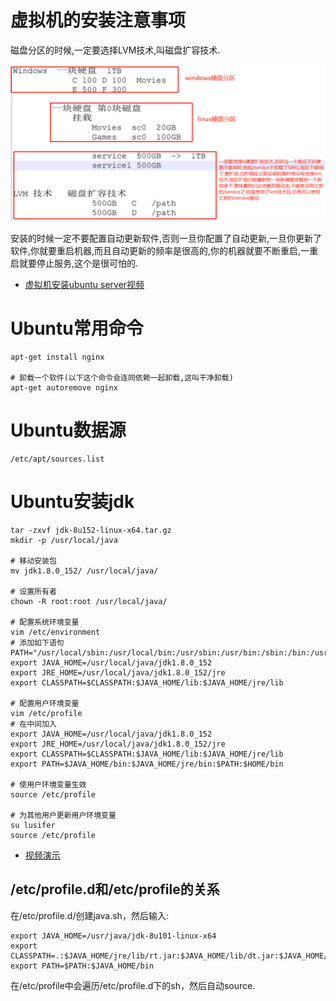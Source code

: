 # 虚拟机的安装注意事项

磁盘分区的时候,一定要选择LVM技术,叫磁盘扩容技术.

![](LVM硬盘扩容技术.png)

安装的时候一定不要配置自动更新软件,否则一旦你配置了自动更新,一旦你更新了软件,你就要重启机器,而且自动更新的频率是很高的,你的机器就要不断重启,一重启就要停止服务,这个是很可怕的.

- [虚拟机安装ubuntu server视频](https://www.bilibili.com/video/av29384041/?p=9)

# Ubuntu常用命令

```shell script
apt-get install nginx

# 卸载一个软件(以下这个命令会连同依赖一起卸载,这叫干净卸载)
apt-get autoremove nginx
```

# Ubuntu数据源

	/etc/apt/sources.list

# Ubuntu安装jdk

```shell script
tar -zxvf jdk-8u152-linux-x64.tar.gz
mkdir -p /usr/local/java

# 移动安装包
mv jdk1.8.0_152/ /usr/local/java/

# 设置所有者
chown -R root:root /usr/local/java/

# 配置系统环境变量
vim /etc/environment
# 添加如下语句
PATH="/usr/local/sbin:/usr/local/bin:/usr/sbin:/usr/bin:/sbin:/bin:/usr/games:/usr/local/games"
export JAVA_HOME=/usr/local/java/jdk1.8.0_152
export JRE_HOME=/usr/local/java/jdk1.8.0_152/jre
export CLASSPATH=$CLASSPATH:$JAVA_HOME/lib:$JAVA_HOME/jre/lib

# 配置用户环境变量
vim /etc/profile
# 在中间加入
export JAVA_HOME=/usr/local/java/jdk1.8.0_152
export JRE_HOME=/usr/local/java/jdk1.8.0_152/jre
export CLASSPATH=$CLASSPATH:$JAVA_HOME/lib:$JAVA_HOME/jre/lib
export PATH=$JAVA_HOME/bin:$JAVA_HOME/jre/bin:$PATH:$HOME/bin

# 使用户环境变量生效
source /etc/profile

# 为其他用户更新用户环境变量
su lusifer
source /etc/profile
```

- [视频演示](https://www.bilibili.com/video/av27165645/)

## /etc/profile.d和/etc/profile的关系

在/etc/profile.d/创建java.sh，然后输入:

```shell
export JAVA_HOME=/usr/java/jdk-8u101-linux-x64
export CLASSPATH=.:$JAVA_HOME/jre/lib/rt.jar:$JAVA_HOME/lib/dt.jar:$JAVA_HOME/lib/tools.jar
export PATH=$PATH:$JAVA_HOME/bin
```

在/etc/profile中会遍历/etc/profile.d下的sh，然后自动source.
